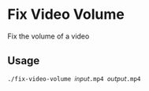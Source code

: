 # Fix Video Volume
Fix the volume of a video

## Usage
```sh
./fix-video-volume 𝘪𝘯𝘱𝘶𝘵.mp4 𝘰𝘶𝘵𝘱𝘶𝘵.mp4
```
